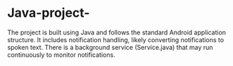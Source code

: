 # Java-project-
The project is built using Java and follows the standard Android application structure.  It includes notification handling, likely converting notifications to spoken text.  There is a background service (Service.java) that may run continuously to monitor notifications.
